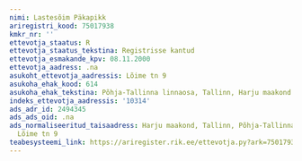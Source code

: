 ```yaml
---
nimi: Lastesõim Päkapikk
ariregistri_kood: 75017938
kmkr_nr: ''
ettevotja_staatus: R
ettevotja_staatus_tekstina: Registrisse kantud
ettevotja_esmakande_kpv: 08.11.2000
ettevotja_aadress: .na
asukoht_ettevotja_aadressis: Lõime tn 9
asukoha_ehak_kood: 614
asukoha_ehak_tekstina: Põhja-Tallinna linnaosa, Tallinn, Harju maakond
indeks_ettevotja_aadressis: '10314'
ads_adr_id: 2494345
ads_ads_oid: .na
ads_normaliseeritud_taisaadress: Harju maakond, Tallinn, Põhja-Tallinna linnaosa,
  Lõime tn 9
teabesysteemi_link: https://ariregister.rik.ee/ettevotja.py?ark=75017938&ref=rekvisiidid
---
```

